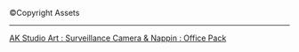 &copy;Copyright Assets
<hr>
<a href="https://assetstore.unity.com/packages/3d/props/surveillance-camera-264577">AK Studio Art : Surveillance Camera & </a>
<a href="https://assetstore.unity.com/packages/3d/props/surveillance-camera-264577">Nappin : Office Pack</a>
